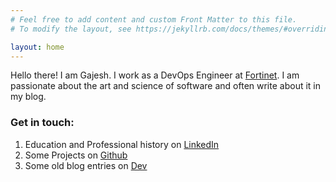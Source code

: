 ```yaml
---
# Feel free to add content and custom Front Matter to this file.
# To modify the layout, see https://jekyllrb.com/docs/themes/#overriding-theme-defaults

layout: home
---
```


Hello there! I am Gajesh. I work as a DevOps Engineer at [Fortinet](https://www.fortinet.com/). I am passionate about the art and science of software and often write about it in my blog.

### Get in touch: 
1. Education and Professional history on [LinkedIn](https://www.linkedin.com/in/gajeshbhat/)
2. Some Projects on [Github](https://github.com/gajeshbhat) 
3. Some old blog entries on [Dev](https://dev.to/gajesh)
